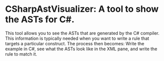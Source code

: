 # CSharpAstVisualizer: A tool to show the ASTs for C#.
This tool allows you to see the ASTs that are generated by the C# compiler. This information is typically needed when you want to write a rule that targets a particular construct. The process then becomes: Write the example in C#, see what the ASTs look like in the XML pane, and write the rule to match it.
